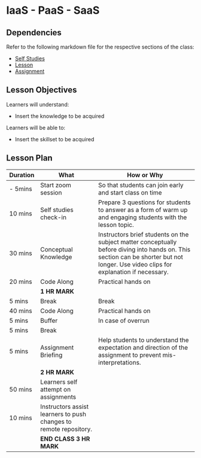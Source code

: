 # IaaS - PaaS - SaaS

## Dependencies

Refer to the following markdown file for the respective sections of the class:
- [Self Studies](./studies.md)
- [Lesson](./lesson.md)
- [Assignment](./assignment.md)

## Lesson Objectives

Learners will understand:
- Insert the knowledge to be acquired

Learners will be able to:
- Insert the skillset to be acquired


## Lesson Plan

|Duration|What|How or Why|
|--------|-----|-------|
|- 5mins |Start zoom session|So that students can join early and start class on time|
|10 mins|Self studies check-in|Prepare 3 questions for students to answer as a form of warm up and engaging students with the lesson topic.|
|30 mins|Conceptual Knowledge| Instructors brief students on the subject matter conceptually before diving into hands on. This section can be shorter but not longer. Use video clips for explanation if necessary.|
|20 mins|Code Along| Practical hands on|
||**1 HR MARK**|
|5 mins|Break|Break|
|40 mins|Code Along| Practical hands on|
|5 mins|Buffer|In case of overrun|
|5 mins|Break||
|5 mins|Assignment Briefing|Help students to understand the expectation and direction of the assignment to prevent mis-interpretations.|
||**2 HR MARK**|
|50 mins|Learners self attempt on assignments|
|10 mins|Instructors assist learners to push changes to remote repository.|
||**END CLASS 3 HR MARK**|

